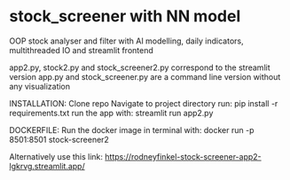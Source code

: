 # stock_screener with NN model
OOP stock analyser and filter with AI modelling, daily indicators, multithreaded IO and streamlit frontend

app2.py, stock2.py and stock_screener2.py correspond to the streamlit version
app.py and stock_screener.py are a command line version without any visualization

INSTALLATION:
Clone repo
Navigate to project directory
run: pip install -r requirements.txt
run the app with: streamlit run app2.py

DOCKERFILE:
Run the docker image in terminal with: docker run -p 8501:8501 stock-screener2

Alternatively use this link: https://rodneyfinkel-stock-screener-app2-lgkrvg.streamlit.app/



